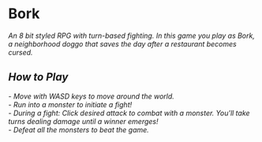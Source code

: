 
<h1> Bork </h1>

<i> An 8 bit styled RPG with turn-based fighting. In this game you play as Bork, a neighborhood doggo that saves the day after a restaurant becomes cursed. 

<h2> How to Play </h2>
- Move with WASD keys to move around the world. <br/>
- Run into a monster to initiate a fight! <br/>
- During a fight: Click desired attack to combat with a monster. You'll take turns dealing damage until a winner emerges!<br/>
- Defeat all the monsters to beat the game. <br/>

